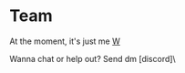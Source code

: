 # Team

At the moment, it's just me [W](https://github.com/wosleyv)

Wanna chat or help out? Send dm \[discord]\
